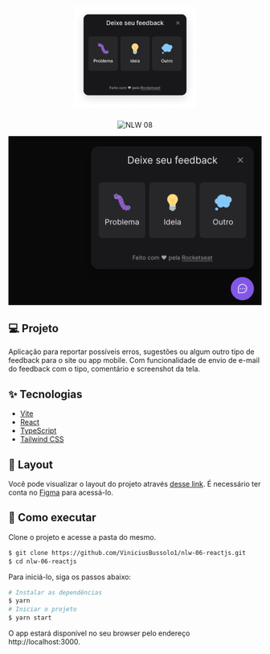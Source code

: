 <h1 align="center">
  <img alt="Feedget" height="200" title="Plant Manager" src=".github/logo.png" />
</h1>

<p align="center">
 <img src="https://img.shields.io/static/v1?label=NLW&message=Impulse&color=8257E5&labelColor=18181B" alt="NLW 08" />
</p>

![cover](.github/cover.png?style=flat)

## 💻 Projeto

Aplicação para reportar possíveis erros, sugestões ou algum outro tipo de feedback para o site ou app mobile. Com funcionalidade de envio de e-mail do feedback com o tipo, comentário e screenshot da tela.

## ✨ Tecnologias

- [Vite](https://vitejs.dev/)
- [React](https://reactjs.org)
- [TypeScript](https://www.typescriptlang.org/)
- [Tailwind CSS](https://tailwindcss.com/)

## 🔖 Layout

Você pode visualizar o layout do projeto através [desse link](https://www.figma.com/community/file/1102912516166573468/Feedback-Widget). É necessário ter conta no [Figma](http://figma.com/) para acessá-lo.

## 🚀 Como executar

Clone o projeto e acesse a pasta do mesmo.

```bash
$ git clone https://github.com/ViniciusBussolo1/nlw-06-reactjs.git
$ cd nlw-06-reactjs
```

Para iniciá-lo, siga os passos abaixo:

```bash
# Instalar as dependências
$ yarn
# Iniciar o projeto
$ yarn start
```

O app estará disponível no seu browser pelo endereço http://localhost:3000.
